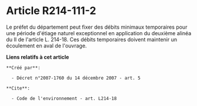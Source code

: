 # Article R214-111-2

Le préfet du département peut fixer des débits minimaux temporaires pour une période d'étiage naturel exceptionnel en
application du deuxième alinéa du II de l'article L. 214-18. Ces débits temporaires doivent maintenir un écoulement en aval
de l'ouvrage.

**Liens relatifs à cet article**

	**Créé par**:

	  - Décret n°2007-1760 du 14 décembre 2007 - art. 5

	**Cite**:

	  - Code de l'environnement - art. L214-18

